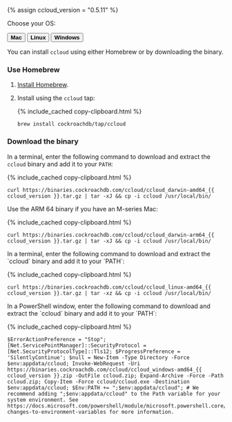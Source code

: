 {% assign ccloud_version = "0.5.11" %}

Choose your OS:

<div class="filters clearfix">
    <button class="filter-button page-level" data-scope="mac"><strong>Mac</strong></button>
    <button class="filter-button page-level" data-scope="linux"><strong>Linux</strong></button>
    <button class="filter-button page-level" data-scope="windows"><strong>Windows</strong></button>
</div>

<section class="filter-content" markdown="1" data-scope="mac">

You can install `ccloud` using either Homebrew or by downloading the binary.

### Use Homebrew

1. [Install Homebrew](http://brew.sh/).
1. Install using the `ccloud` tap:

    {% include_cached copy-clipboard.html %}
    ~~~ shell
    brew install cockroachdb/tap/ccloud
    ~~~

### Download the binary

In a terminal, enter the following command to download and extract the `ccloud` binary and add it to your `PATH`:

{% include_cached copy-clipboard.html %}
~~~ shell
curl https://binaries.cockroachdb.com/ccloud/ccloud_darwin-amd64_{{ ccloud_version }}.tar.gz | tar -xJ && cp -i ccloud /usr/local/bin/
~~~

Use the ARM 64 binary if you have an M-series Mac:

{% include_cached copy-clipboard.html %}
~~~ shell
curl https://binaries.cockroachdb.com/ccloud/ccloud_darwin-arm64_{{ ccloud_version }}.tar.gz | tar -xJ && cp -i ccloud /usr/local/bin/
~~~

</section>
<section class="filter-content" markdown="1" data-scope="linux">
In a terminal, enter the following command to download and extract the `ccloud` binary and add it to your `PATH`:

{% include_cached copy-clipboard.html %}
~~~ shell
curl https://binaries.cockroachdb.com/ccloud/ccloud_linux-amd64_{{ ccloud_version }}.tar.gz | tar -xz && cp -i ccloud /usr/local/bin/
~~~

</section>
<section class="filter-content" markdown="1" data-scope="windows">
In a PowerShell window, enter the following command to download and extract the `ccloud` binary and add it to your `PATH`:

{% include_cached copy-clipboard.html %}
~~~ shell
$ErrorActionPreference = "Stop"; [Net.ServicePointManager]::SecurityProtocol = [Net.SecurityProtocolType]::Tls12; $ProgressPreference = 'SilentlyContinue'; $null = New-Item -Type Directory -Force $env:appdata/ccloud; Invoke-WebRequest -Uri https://binaries.cockroachdb.com/ccloud/ccloud_windows-amd64_{{ ccloud_version }}.zip -OutFile ccloud.zip; Expand-Archive -Force -Path ccloud.zip; Copy-Item -Force ccloud/ccloud.exe -Destination $env:appdata/ccloud; $Env:PATH += ";$env:appdata/ccloud"; # We recommend adding ";$env:appdata/ccloud" to the Path variable for your system environment. See https://docs.microsoft.com/powershell/module/microsoft.powershell.core/about/about_environment_variables#saving-changes-to-environment-variables for more information.
~~~
</section>